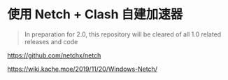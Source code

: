 
# 使用 Netch + Clash 自建加速器

>In preparation for 2.0, this repository will be cleared of all 1.0 related releases and code

https://github.com/netchx/netch


https://wiki.kache.moe/2019/11/20/Windows-Netch/